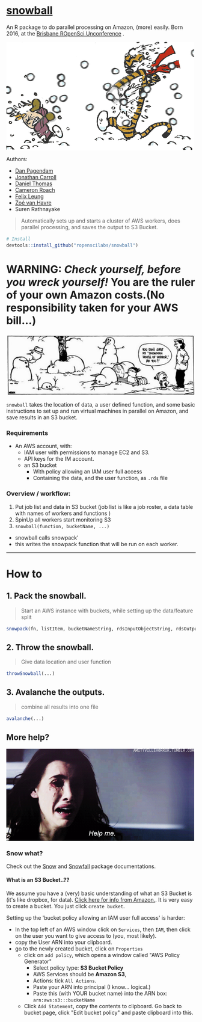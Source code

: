 
# [snowball](https://github.com/ropenscilabs/snowball)
An R package to do parallel processing on Amazon, (more) easily.
Born 2016, at the [Brisbane ROpenSci Unconference][52d207af]  .

<img align="center" src="misc/CHsnowballs.gif">

  [52d207af]: http://auunconf.ropensci.org "Brisbane Unconference"

Authors:
- [Dan Pagendam](https://github.com/dpagendam)
- [Jonathan Carroll](https://github.com/jonocarroll)
- [Daniel Thomas](https://github.com/daniel-t)
- [Cameron Roach](https://github.com/camroach87?tab=activity)
- [Felix Leung](https://github.com/felixleungsc)
- [Zoé van Havre](https://github.com/zoevanhavre/)
- Suren Rathnayake

> Automatically sets up and starts a cluster of AWS workers, does parallel processing, and saves the output to S3 Bucket.


```r
# Install
devtools::install_github("ropenscilabs/snowball")
```

# WARNING:  _Check yourself, before you wreck yourself!_  You are the ruler of your own Amazon costs.(No responsibility taken for your AWS bill...)

<img align="center" src="misc/snowman1.jpg">

`snowball` takes the location of data, a user defined function, and some basic instructions to set up and run  virtual machines in parallel on Amazon, and save results in an S3 bucket.


### Requirements
- An AWS account, with:
  - IAM user with permissions to manage EC2 and S3.
  - API keys for the IM account.
  - an S3 bucket
    - With policy allowing an IAM user full access
    - Containing the data, and the user function,  as `.rds` file

### Overview / workflow:
1. Put job list and data in S3 bucket (job list is like a job roster, a data table with names of workers and functions )
2. SpinUp  all workers start monitoring S3
3. `snowball(function, bucketName, ...)`
  - snowball calls snowpack'
  - this writes the snowpack function that will be run on each worker.

------------


# How to

## 1.  Pack the snowball.
> Start an AWS instance with buckets, while setting up the data/feature split

```r
snowpack(fn, listItem, bucketNameString, rdsInputObjectString, rdsOutputString)
```


## 2. Throw the snowball.
> Give data location and user function

```r
throwSnowball(...)
```

## 3. Avalanche the outputs.
> combine all results into one file

```r
avalanche(...)
```








## More help?
<img align="center" src="misc/Olivia_help.gif">

### Snow what?

Check out the [Snow](https://cran.r-project.org/web/packages/snow/index.html) and [Snowfall](https://cran.r-project.org/web/packages/snowfall/index.html) package documentations.


#### What is an S3 Bucket..??

We assume you have a (very) basic understanding of  what an S3 Bucket is (it's like dropbox, for data). [Click here for info from Amazon.](https://docs.aws.amazon.com/AmazonS3/latest/UG/CreatingaBucket.html). It is very easy to create a bucket. You just click `create bucket`.

Setting up the 'bucket policy allowing an IAM user full access' is harder:
  - In the top left of an AWS window click on `Services`, then `IAM`, then click on the user you want to give access to (you, most likely).
  - copy the User ARN into your clipboard.
  - go to the newly created bucket, click on `Properties`
     - click on `add policy`, which opens a window called "AWS Policy Generator"
       - Select policy type: **S3 Bucket Policy**
       - AWS Services should be **Amazon S3**,
       - Actions: tick `All Actions`.
       - Paste your ARN into principal (I know... logical.)
       - Paste this (with YOUR bucket name) into the ARN box: `arn:aws:s3:::bucketName`
     - Click `Add Statement`, copy the contents to clipboard.
     Go back to bucket page, click "Edit bucket policy" and paste clipboard into this.
